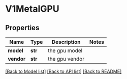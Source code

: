 # V1MetalGPU

## Properties
Name | Type | Description | Notes
------------ | ------------- | ------------- | -------------
**model** | **str** | the gpu model | 
**vendor** | **str** | the gpu vendor | 

[[Back to Model list]](../README.md#documentation-for-models) [[Back to API list]](../README.md#documentation-for-api-endpoints) [[Back to README]](../README.md)


